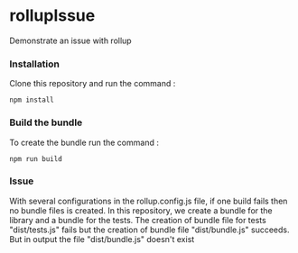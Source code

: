 # rollupIssue
Demonstrate an issue with rollup

### Installation
Clone this repository and run the command :

```
npm install
```

### Build the bundle
To create the bundle run the command :

```
npm run build
```

### Issue
With several configurations in the rollup.config.js file, if one build fails then no bundle files is created.
In this repository, we create a bundle for the library and a bundle for the tests. The creation of bundle file for tests "dist/tests.js" fails but the creation of bundle file "dist/bundle.js" succeeds. But in output the file "dist/bundle.js" doesn't exist